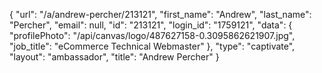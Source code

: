 {
    "url": "\/a\/andrew-percher\/213121",
    "first_name": "Andrew",
    "last_name": "Percher",
    "email": null,
    "id": "213121",
    "login_id": "1759121",
    "data": {
        "profilePhoto": "\/api\/canvas\/logo\/487627158-0.3095862621907.jpg",
        "job_title": "eCommerce Technical Webmaster"
    },
    "type": "captivate",
    "layout": "ambassador",
    "title": "Andrew Percher"
}